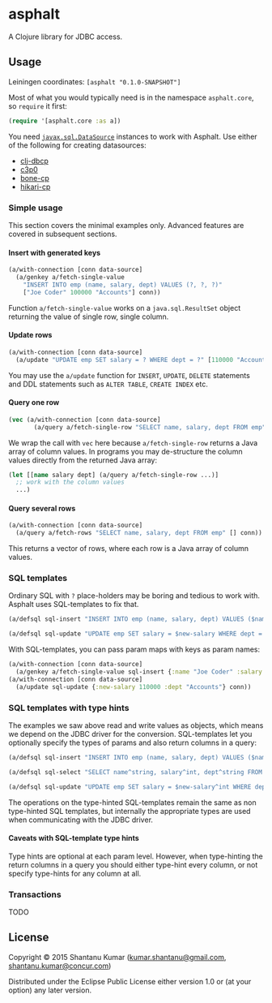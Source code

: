 # asphalt

A Clojure library for JDBC access.


## Usage

Leiningen coordinates: `[asphalt "0.1.0-SNAPSHOT"]`

Most of what you would typically need is in the namespace `asphalt.core`, so `require` it first:

```clojure
(require '[asphalt.core :as a])
```

You need [`javax.sql.DataSource`](https://docs.oracle.com/javase/8/docs/api/javax/sql/DataSource.html) instances to
work with Asphalt. Use either of the following for creating datasources:

* [clj-dbcp](https://github.com/kumarshantanu/clj-dbcp)
* [c3p0](https://github.com/samphilipd/clojure.jdbc-c3p0)
* [bone-cp](https://github.com/myfreeweb/clj-bonecp-url)
* [hikari-cp](https://github.com/tomekw/hikari-cp)


### Simple usage

This section covers the minimal examples only. Advanced features are covered in subsequent sections.

#### Insert with generated keys

```clojure
(a/with-connection [conn data-source]
  (a/genkey a/fetch-single-value
    "INSERT INTO emp (name, salary, dept) VALUES (?, ?, ?)"
    ["Joe Coder" 100000 "Accounts"] conn))
```

Function `a/fetch-single-value` works on a `java.sql.ResultSet` object returning the value of single row, single column.

#### Update rows

```clojure
(a/with-connection [conn data-source]
  (a/update "UPDATE emp SET salary = ? WHERE dept = ?" [110000 "Accounts"] conn))
```

You may use the `a/update` function for `INSERT`, `UPDATE`, `DELETE` statements and DDL statements such as
`ALTER TABLE`, `CREATE INDEX` etc.

#### Query one row

```clojure
(vec (a/with-connection [conn data-source]
       (a/query a/fetch-single-row "SELECT name, salary, dept FROM emp" [] conn)))
```

We wrap the call with `vec` here because `a/fetch-single-row` returns a Java array of column values. In programs you
may de-structure the column values directly from the returned Java array:

```clojure
(let [[name salary dept] (a/query a/fetch-single-row ...)]
  ;; work with the column values
  ...)
```

#### Query several rows

```clojure
(a/with-connection [conn data-source]
  (a/query a/fetch-rows "SELECT name, salary, dept FROM emp" [] conn))
```

This returns a vector of rows, where each row is a Java array of column values.


### SQL templates

Ordinary SQL with `?` place-holders may be boring and tedious to work with. Asphalt uses SQL-templates to fix that.

```clojure
(a/defsql sql-insert "INSERT INTO emp (name, salary, dept) VALUES ($name, $salary, $dept)")

(a/defsql sql-update "UPDATE emp SET salary = $new-salary WHERE dept = $dept")
```

With SQL-templates, you can pass param maps with keys as param names:

```clojure
(a/with-connection [conn data-source]
  (a/genkey a/fetch-single-value sql-insert {:name "Joe Coder" :salary 100000 :dept "Accounts"} conn))
(a/with-connection [conn data-source]
  (a/update sql-update {:new-salary 110000 :dept "Accounts"} conn))
```

### SQL templates with type hints

The examples we saw above read and write values as objects, which means we depend on the JDBC driver for the conversion.
SQL-templates let you optionally specify the types of params and also return columns in a query: 

```clojure
(a/defsql sql-insert "INSERT INTO emp (name, salary, dept) VALUES ($name^string, $salary^int, $dept^string)")

(a/defsql sql-select "SELECT name^string, salary^int, dept^string FROM emp")

(a/defsql sql-update "UPDATE emp SET salary = $new-salary^int WHERE dept = $dept^string")
```

The operations on the type-hinted SQL-templates remain the same as non type-hinted SQL templates, but internally the
appropriate types are used when communicating with the JDBC driver.

#### Caveats with SQL-template type hints

Type hints are optional at each param level. However, when type-hinting the return columns in a query you should either
type-hint every column, or not specify type-hints for any column at all.

### Transactions

TODO


## License

Copyright © 2015 Shantanu Kumar (kumar.shantanu@gmail.com, shantanu.kumar@concur.com)

Distributed under the Eclipse Public License either version 1.0 or (at
your option) any later version.
